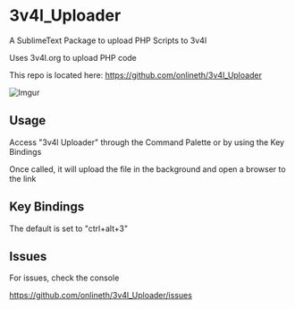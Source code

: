 # 3v4l_Uploader
A SublimeText Package to upload PHP Scripts to 3v4l

Uses 3v4l.org to upload PHP code

This repo is located here:
https://github.com/onlineth/3v4l_Uploader

![Imgur](http://i.imgur.com/Q2YlcwK.gif)

Usage
-------------
Access "3v4l Uploader" through the Command Palette or by using the Key Bindings

Once called, it will upload the file in the background and open a browser to the link

Key Bindings
-------------
The default is set to "ctrl+alt+3"

Issues
-------------
For issues, check the console

https://github.com/onlineth/3v4l_Uploader/issues
